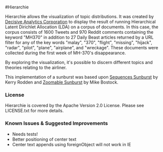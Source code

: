#Hierarchie

Hierarchie allows the visualization of topic distributions. It was created by [Decisive Analytics Corporation](http://www.dac.us/) to display the result of running Hierarchical Latent Dirichlet Allocation (LDA) on a corpus of documents. In this case, the corpus consists of 1600 Tweets and 970 Reddit comments containing the keyword "MH370" in addition to 27 Daily Beast articles returned by a URL filter for any of the key words "malay", "370", "flight", "missing", "hijack", "radar", "pilot", "plane", "airplane", and "wreckage". These documents were collected during the first week of MH-370's disappearance.

By exploring the visualization, it's possible to discern different topics and theories relating to the airliner. 

This implementation of a sunburst was based upon [Sequences Sunburst](http://bl.ocks.org/kerryrodden/7090426) by Kerry Rodden and [Zoomable Sunburst](http://bl.ocks.org/mbostock/4348373) by Mike Bostock.


### License

Hierarchie is covered by the Apache Version 2.0 License. Please see LICENSE.txt for more details.

### Known Issues & Suggested Improvements
- Needs tests!
- Better positioning of center text
- Center text appends using foreignObject will not work in IE